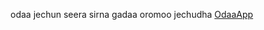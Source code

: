 odaa jechun seera sirna gadaa oromoo jechudha
[OdaaApp](https://github.com/keyupApp/download/odaaApp.git)
